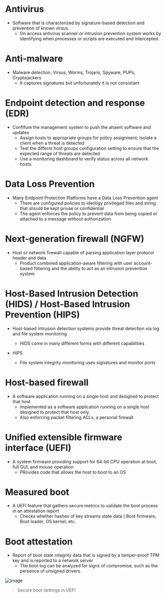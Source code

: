 # Antivirus
-  Software that is characterized by signature-based detection and prevention of known virsus.
   - On access antivirus scanner or intrusion prevention system works by identifying when processes or scripts are executed and intercepted. 

# Anti-malware
- Malware detection, Virsus, Worms, Trojans, Spyware, PUPs, Cryptojackers
  - It captures signatures but unfortunately it is not consistant

# Endpoint detection and response (EDR)
- Confifure the management system to push the ahaent software and updates 
  - Assign hosts to appropriate groups for policy assignment; Isolate a client when a threat is detected
  - Test the differnt host groups configuration setting to ensure that the expected range of threats are detected
  - Use a monitoring dashboard to verify status across all network hosts.

# Data Loss Prevention
- Many Endpoint Protection Platforms have a Data Loss Prevention agent
  - There are configured policies to identigy privileged files and string that should be kept privae or confidential 
  - The agent enforces the policy to prevent data from being copied or attached to a message without authorization

# Next-generation firewall (NGFW) 
- Host or network firewall capable of parsing application layer protocol header and data 
  - Product combined application-aware filtering with user account-based filitering and the ability to act as an intrusion prevention system

# Host-Based Intrusion Detection (HIDS) / Host-Based Intrusion Prevention (HIPS)
- Host-based intrusion detection systems provide threat detection via log and file system monitoring 
  - HIDS come in many different forms with different capabilities 

- HIPS
  - File system integrity monitoring uses signatures and monitor ports

# Host-based firewall
- A software application running on a single host and designed to protect that host
  - Implemented as a software application running on a single host designed to protect that host only.
  - Also enforcing packet filtering ACLs, a personal firewall 

# Unified extensible firmware interface (UEFI)
- A system firmware providing support for 64-bit CPU operation at boot, full GUI, and mouse operation 
  - PRovides code that allows the host to boot to an OS

# Measured boot
- A UEFI feature that gathers secure metrics to validate the boot process in an attestation report
  - Checks whether hashes of key streams state data ( Boot firmware, Boot loader, OS kernel, etc.
 
 # Boot attestation
 - Report of boot state integrity data that is signed by a tamper-proof TPM key and is reported to a network server
   - The boot log can be analyzed for signs of compromise, such as the persence of unsigned drivers.
   
![image](https://user-images.githubusercontent.com/81980702/120778594-18a93380-c4ec-11eb-9ef2-32a551f021d0.png)
> Secure boot settings in UEFI























